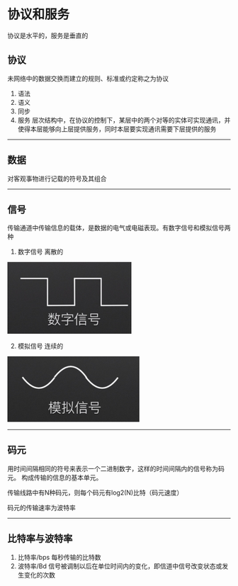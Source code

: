 # 协议和服务 
协议是水平的，服务是垂直的
## 协议 
未网络中的数据交换而建立的规则、标准或约定称之为协议
1. 语法 
2. 语义 
3. 同步 
4. 服务 
层次结构中，在协议的控制下，某层中的两个对等的实体可实现通讯，并使得本层能够向上层提供服务，同时本层要实现通讯需要下层提供的服务

---

## 数据 
对客观事物进行记载的符号及其组合

---

## 信号 
传输通道中传输信息的载体，是数据的电气或电磁表现。有数字信号和模拟信号两种
1. 数字信号
    离散的

<img src=".\img\image139.png" style="zoom:50%;" />
 
2. 模拟信号 
    连续的
    
<img src=".\img\image141.png" style="zoom:50%;" />
 
---

## 码元 
用时间间隔相同的符号来表示一个二进制数字，这样的时间间隔内的信号称为码元。 构成传输的信息的基本单元。

传输线路中有N种码元，则每个码元有log2(N)比特（码元速度） 

码元的传输速率为波特率 

---

## 比特率与波特率 
 
1. 比特率/bps 
每秒传输的比特数
2. 波特率/Bd 
信号被调制以后在单位时间内的变化，即信道中信号改变状态或发生变化的次数
